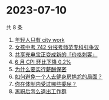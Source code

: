 # 2023-07-10

共 8 条

<!-- BEGIN ZHIHUSEARCH -->
<!-- 最后更新时间 Mon Jul 10 2023 12:15:56 GMT+0800 (China Standard Time) -->
1. [年轻人只有 city work](https://www.zhihu.com/search?q=年轻人只有%20city%20work)
1. [	女孩中考 742 分报考师范专科引争议](https://www.zhihu.com/search?q=%20女孩中考%20742%20分报考师范专科引争议)
1. [	共享充电宝正变成新的「价格刺客」](https://www.zhihu.com/search?q=%20共享充电宝正变成新的「价格刺客」)
1. [6 月 CPI 环比下降 0.2%](https://www.zhihu.com/search?q=6%20月%20CPI%20环比下降%200.2%)
1. [为什么要实行薪酬保密](https://www.zhihu.com/search?q=为什么要实行薪酬保密)
1. [如何避免一个人去健身房尴尬的局面？](https://www.zhihu.com/search?q=如何避免一个人去健身房尴尬的局面？)
1. [你在体制内受过哪些委屈？](https://www.zhihu.com/search?q=你在体制内受过哪些委屈？)
1. [离职后怎么退出工作群](https://www.zhihu.com/search?q=离职后怎么退出工作群)
<!-- END ZHIHUSEARCH -->
